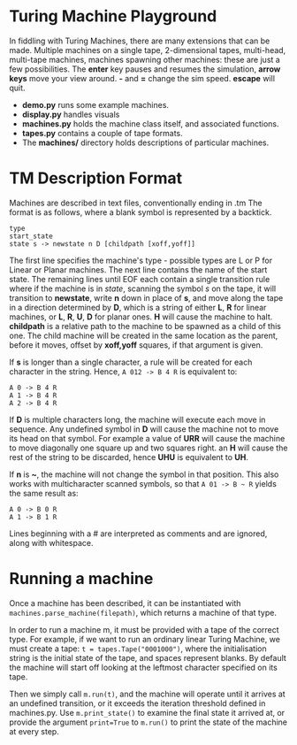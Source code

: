 # Turing Machine Playground
In fiddling with Turing Machines, there are many extensions that can be made. Multiple machines on a single tape, 2-dimensional tapes, multi-head, multi-tape machines, machines spawning other machines: these are just a few possibilities.
The **enter** key pauses and resumes the simulation, **arrow keys** move your view around. **-** and **=** change the sim speed. **escape** will quit.

* **demo.py** runs some example machines.
* **display.py** handles visuals
* **machines.py** holds the machine class itself, and associated functions.
* **tapes.py** contains a couple of tape formats.
* The **machines/** directory holds descriptions of particular machines.

# TM Description Format
Machines are described in text files, conventionally ending in .tm
The format is as follows, where a blank symbol is represented by a backtick.

    type
    start_state
    state s -> newstate n D [childpath [xoff,yoff]]

The first line specifies the machine's type - possible types are L or P for Linear or Planar machines.
The next line contains the name of the start state.
The remaining lines until EOF each contain a single transition rule where if the machine is in *state*, scanning the symbol *s* on the tape, it will transition to **newstate**, write **n** down in place of **s**, and move along the tape in a direction determined by **D**, which is a string of either **L**, **R** for linear machines, or **L**, **R**, **U**, **D** for planar ones. **H** will cause the machine to halt.
**childpath** is a relative path to the machine to be spawned as a child of this one. The child machine will be created in the same location as the parent, before it moves, offset by **xoff,yoff** squares, if that argument is given.

If **s** is longer than a single character, a rule will be created for each character in the string. Hence, ```A 012 -> B 4 R``` is equivalent to:
```
A 0 -> B 4 R
A 1 -> B 4 R
A 2 -> B 4 R
```

If **D** is multiple characters long, the machine will execute each move in sequence. Any undefined symbol in **D** will cause the machine not to move its head on that symbol. For example a value of **URR** will cause the machine to move diagonally one square up and two squares right. an **H** will cause the rest of the string to be discarded, hence **UHU** is equivalent to **UH**. 

If **n** is **~**, the machine will not change the symbol in that position. This also works with multicharacter scanned symbols, so that ```A 01 -> B ~ R``` yields the same result as:
```
A 0 -> B 0 R
A 1 -> B 1 R
```

Lines beginning with a # are interpreted as comments and are ignored, along with whitespace.

# Running a machine
Once a machine has been described, it can be instantiated with `machines.parse_machine(filepath)`, which returns a machine of that type.

In order to run a machine m, it must be provided with a tape of the correct type. For example, if we want to run an ordinary linear Turing Machine, we must create a tape: `t = tapes.Tape("0001000")`, where the initialisation string is the initial state of the tape, and spaces represent blanks. By default the machine will start off looking at the leftmost character specified on its tape.

Then we simply call `m.run(t)`, and the machine will operate until it arrives at an undefined transition, or it exceeds the iteration threshold defined in machines.py. Use `m.print_state()` to examine the final state it arrived at, or provide the argument `print=True` to `m.run()` to print the state of the machine at every step. 